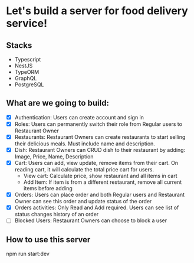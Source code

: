 # Let's build a server for food delivery service!

## Stacks

- Typescript
- NestJS
- TypeORM
- GraphQL
- PostgreSQL

## What are we going to build:

- [x] Authentication: Users can create account and sign in
- [x] Roles: Users can permanently switch their role from Regular users to Restaurant Owner
- [x] Restaurants: Restaurant Owners can create restaurants to start selling their delicious meals. Must include name and description.
- [x] Dish: Restaurant Owners can CRUD dish to their restaurant by adding: Image, Price, Name, Description
- [x] Cart: Users can add, view update, remove items from their cart. On reading cart, it will calculate the total price cart for users.
  - View cart: Calculate price, show restaurant and all items in cart
  - Add Item: If item is from a different restaurant, remove all current items before adding
- [x] Orders: Users can place order and both Regular users and Restaurant Owner can see this order and update status of the order
- [x] Orders activities: Only Read and Add required. Users can see list of status changes history of an order
- [ ] Blocked Users: Restaurant Owners can choose to block a user

## How to use this server

npm run start:dev
